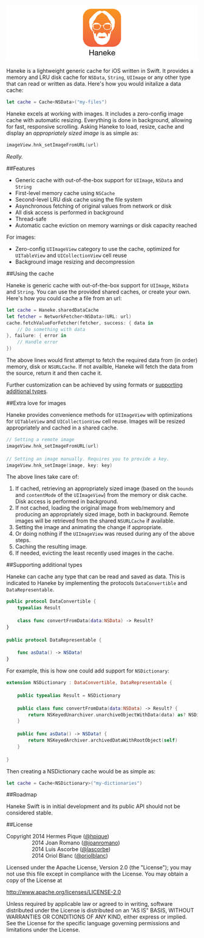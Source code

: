 ![Haneke](https://raw.githubusercontent.com/Haneke/HanekeSwift/master/Assets/github-header.png)

Haneke is a lightweight generic cache for iOS written in Swift. It provides a memory and LRU disk cache for `NSData`, `String`, `UIImage` or any other type that can read or written as data. Here's how you would initalize a data cache:

```swift
let cache = Cache<NSData>("my-files")
```

Haneke excels at working with images. It includes a zero-config image cache with automatic resizing. Everything is done in background, allowing for fast, responsive scrolling. Asking Haneke to load, resize, cache and display an *appropriately sized image* is as simple as:

```swift
imageView.hnk_setImageFromURL(url)
```

_Really._

##Features

* Generic cache with out-of-the-box support for `UIImage`, `NSData` and `String`
* First-level memory cache using `NSCache`
* Second-level LRU disk cache using the file system
* Asynchronous fetching of original values from network or disk
* All disk access is performed in background
* Thread-safe
* Automatic cache eviction on memory warnings or disk capacity reached

For images:

* Zero-config `UIImageView` category to use the cache, optimized for `UITableView` and `UICollectionView` cell reuse
* Background image resizing and decompression

##Using the cache

Haneke is generic cache with out-of-the-box support for `UIImage`, `NSData` and `String`. You can use the provided shared caches, or create your own. Here's how you could cache a file from an url:

```Swift
let cache = Haneke.sharedDataCache
let fetcher = NetworkFetcher<NSData>(URL: url)
cache.fetchValueForFetcher(fetcher, success: { data in
    // Do something with data
}, failure: { error in
    // Handle error
})
```

The above lines would first attempt to fetch the required data from (in order) memory, disk or `NSURLCache`. If not availble, Haneke will fetch the data from the source, return it and then cache it.

Further customization can be achieved by using formats or [supporting additional types](#supporting-additional-types).

##Extra love for images

Haneke provides convenience methods for `UIImageView` with optimizations for `UITableView` and `UICollectionView` cell reuse. Images will be resized appropriately and cached in a shared cache.

```swift
// Setting a remote image
imageView.hnk_setImageFromURL(url)

// Setting an image manually. Requires you to provide a key.
imageView.hnk_setImage(image, key: key)
```

The above lines take care of:

1. If cached, retrieving an appropriately sized image (based on the `bounds` and `contentMode` of the `UIImageView`) from the memory or disk cache. Disk access is performed in background.
2. If not cached, loading the original image from web/memory and producing an appropriately sized image, both in background. Remote images will be retrieved from the shared `NSURLCache` if available.
3. Setting the image and animating the change if appropriate.
4. Or doing nothing if the `UIImageView` was reused during any of the above steps.
5. Caching the resulting image.
6. If needed, evicting the least recently used images in the cache.

##Supporting additional types

Haneke can cache any type that can be read and saved as data. This is indicated to Haneke by implementing the protocols `DataConvertible` and `DataRepresentable`.

```Swift
public protocol DataConvertible {
    typealias Result
    
    class func convertFromData(data:NSData) -> Result?
}

public protocol DataRepresentable {
    
    func asData() -> NSData!
}
```


For example, this is how one could add support for `NSDictionary`:

```Swift
extension NSDictionary : DataConvertible, DataRepresentable {
    
    public typealias Result = NSDictionary
    
    public class func convertFromData(data:NSData) -> Result? {
        return NSKeyedUnarchiver.unarchiveObjectWithData(data) as? NSDictionary
    }
    
    public func asData() -> NSData! {
        return NSKeyedArchiver.archivedDataWithRootObject(self)
    }
    
}
```

Then creating a NSDictionary cache would be as simple as:

```swift
let cache = Cache<NSDictionary>("my-dictionaries")
```

##Roadmap

Haneke Swift is in initial development and its public API should not be considered stable.

##License

 Copyright 2014 Hermes Pique ([@hpique](https://twitter.com/hpique))    
&nbsp;&nbsp;&nbsp;&nbsp;&nbsp;&nbsp;&nbsp;&nbsp;&nbsp;&nbsp;&nbsp;&nbsp;&nbsp;&nbsp;&nbsp;&nbsp;&nbsp;2014 Joan Romano ([@joanromano](https://twitter.com/joanromano))   
&nbsp;&nbsp;&nbsp;&nbsp;&nbsp;&nbsp;&nbsp;&nbsp;&nbsp;&nbsp;&nbsp;&nbsp;&nbsp;&nbsp;&nbsp;&nbsp;&nbsp;2014 Luis Ascorbe ([@lascorbe](https://twitter.com/Lascorbe))   
&nbsp;&nbsp;&nbsp;&nbsp;&nbsp;&nbsp;&nbsp;&nbsp;&nbsp;&nbsp;&nbsp;&nbsp;&nbsp;&nbsp;&nbsp;&nbsp;&nbsp;2014 Oriol Blanc ([@oriolblanc](https://twitter.com/oriolblanc))   
 
 Licensed under the Apache License, Version 2.0 (the "License");
 you may not use this file except in compliance with the License.
 You may obtain a copy of the License at
 
 http://www.apache.org/licenses/LICENSE-2.0
 
 Unless required by applicable law or agreed to in writing, software
 distributed under the License is distributed on an "AS IS" BASIS,
 WITHOUT WARRANTIES OR CONDITIONS OF ANY KIND, either express or implied.
 See the License for the specific language governing permissions and
 limitations under the License.
